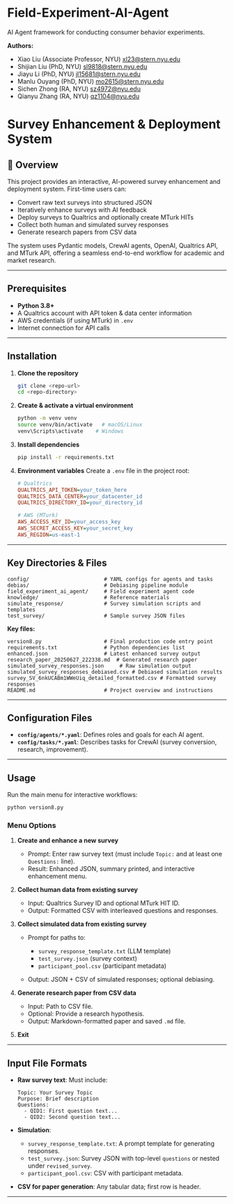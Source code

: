 # Field-Experiment-AI-Agent

AI Agent framework for conducting consumer behavior experiments.

**Authors:**

* Xiao Liu (Associate Professor, NYU) [xl23@stern.nyu.edu](mailto:xl23@stern.nyu.edu)
* Shijian Liu (PhD, NYU) [sl9818@stern.nyu.edu](mailto:sl9818@stern.nyu.edu)
* Jiayu Li (PhD, NYU) [jl15681@stern.nyu.edu](mailto:jl15681@stern.nyu.edu)
* Manlu Ouyang (PhD, NYU) [mo2615@stern.nyu.edu](mailto:mo2615@stern.nyu.edu)
* Sichen Zhong (RA, NYU) [sz4972@nyu.edu](mailto:sz4972@nyu.edu)
* Qianyu Zhang (RA, NYU) [qz1104@nyu.edu](mailto:qz1104@nyu.edu)

# Survey Enhancement & Deployment System

## 📖 Overview

This project provides an interactive, AI-powered survey enhancement and deployment system. First-time users can:

* Convert raw text surveys into structured JSON
* Iteratively enhance surveys with AI feedback
* Deploy surveys to Qualtrics and optionally create MTurk HITs
* Collect both human and simulated survey responses
* Generate research papers from CSV data

The system uses Pydantic models, CrewAI agents, OpenAI, Qualtrics API, and MTurk API, offering a seamless end-to-end workflow for academic and market research.

---

## Prerequisites

* **Python 3.8+**
* A Qualtrics account with API token & data center information
* AWS credentials (if using MTurk) in `.env`
* Internet connection for API calls

---

## Installation

1. **Clone the repository**

   ```bash
   git clone <repo-url>
   cd <repo-directory>
   ```

2. **Create & activate a virtual environment**

   ```bash
   python -m venv venv
   source venv/bin/activate   # macOS/Linux
   venv\Scripts\activate    # Windows
   ```

3. **Install dependencies**

   ```bash
   pip install -r requirements.txt
   ```

4. **Environment variables**
   Create a `.env` file in the project root:

   ```ini
   # Qualtrics
   QUALTRICS_API_TOKEN=your_token_here
   QUALTRICS_DATA_CENTER=your_datacenter_id
   QUALTRICS_DIRECTORY_ID=your_directory_id

   # AWS (MTurk)
   AWS_ACCESS_KEY_ID=your_access_key
   AWS_SECRET_ACCESS_KEY=your_secret_key
   AWS_REGION=us-east-1
   ```

---

## Key Directories & Files

```plaintext
config/                        # YAML configs for agents and tasks
debias/                        # Debiasing pipeline module
field_experiment_ai_agent/     # Field experiment agent code
knowledge/                     # Reference materials
simulate_response/             # Survey simulation scripts and templates
test_survey/                   # Sample survey JSON files
```

**Key files:**

```plaintext
version8.py                    # Final production code entry point
requirements.txt               # Python dependencies list
enhanced.json                  # Latest enhanced survey output
research_paper_20250627_222338.md  # Generated research paper
simulated_survey_responses.json     # Raw simulation output
simulated_survey_responses_debiased.csv # Debiased simulation results
survey_SV_6nkUCABm1WWeUiq_detailed_formatted.csv # Formatted survey responses
README.md                      # Project overview and instructions
```

---

## Configuration Files

* **`config/agents/*.yaml`**: Defines roles and goals for each AI agent.
* **`config/tasks/*.yaml`**: Describes tasks for CrewAI (survey conversion, research, improvement).

---

## Usage

Run the main menu for interactive workflows:

```bash
python version8.py
```

### Menu Options

1. **Create and enhance a new survey**

   * Prompt: Enter raw survey text (must include `Topic:` and at least one `Questions:` line).
   * Result: Enhanced JSON, summary printed, and interactive enhancement menu.

2. **Collect human data from existing survey**

   * Input: Qualtrics Survey ID and optional MTurk HIT ID.
   * Output: Formatted CSV with interleaved questions and responses.

3. **Collect simulated data from existing survey**

   * Prompt for paths to:

     * `survey_response_template.txt` (LLM template)
     * `test_survey.json` (survey context)
     * `participant_pool.csv` (participant metadata)
   * Output: JSON + CSV of simulated responses; optional debiasing.

4. **Generate research paper from CSV data**

   * Input: Path to CSV file.
   * Optional: Provide a research hypothesis.
   * Output: Markdown-formatted paper and saved `.md` file.

5. **Exit**

---

## Input File Formats

* **Raw survey text**: Must include:

  ```text
  Topic: Your Survey Topic
  Purpose: Brief description
  Questions:
    - QID1: First question text...
    - QID2: Second question text...
  ```

* **Simulation**:

  * `survey_response_template.txt`: A prompt template for generating responses.
  * `test_survey.json`: Survey JSON with top-level `questions` or nested under `revised_survey`.
  * `participant_pool.csv`: CSV with participant metadata.

* **CSV for paper generation**: Any tabular data; first row is header.

---


